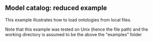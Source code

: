 ## Model catalog: reduced example

This example illustrates how to load ontologies from local files. 

Note that this example was tested on Unix (hence the file path) and the working directory is assumed to be the above the "examples" folder